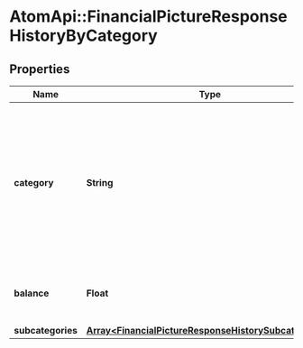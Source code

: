 # AtomApi::FinancialPictureResponseHistoryByCategory

## Properties
Name | Type | Description | Notes
------------ | ------------- | ------------- | -------------
**category** | **String** | Category of the aggregation accounts. These accounts are dependent on the &#x60;category&#x60; fields within the Nucleus Aggregation Account. | [optional] 
**balance** | **Float** | Total balance for this category on this date | [optional] 
**subcategories** | [**Array&lt;FinancialPictureResponseHistorySubcategories&gt;**](FinancialPictureResponseHistorySubcategories.md) |  | [optional] 


